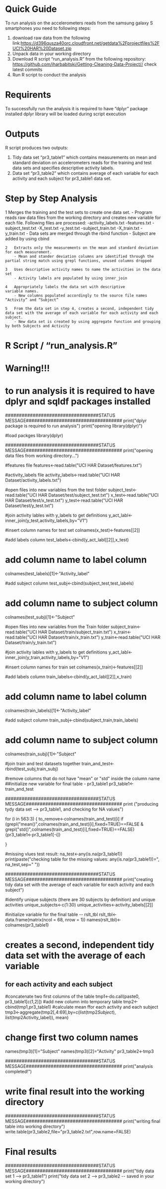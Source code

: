 

Quick Guide 
======================================================================================================

To run analysis on the accelerometers reads from the samsung galaxy S smartphones you need to following steps:

1. download raw data from the following link:https://d396qusza40orc.cloudfront.net/getdata%2Fprojectfiles%2FUCI%20HAR%20Dataset.zip 
2. Unpack data in your working directory
3. Download R script “run_analysis.R” from the following repository: https://github.com/iharbabitski/Getting-Cleaning-Data-Project// check latest commits
4. Run R script to conduct the analysis


Requirents
======================================================================================================

To successfully run the analysis it is required to have “dplyr” package installed
dplyr library will be loaded during script execution


Outputs
======================================================================================================

R script produces two outputs:

1. Tidy data set “pr3_table1” which contains measurements on mean and standard deviation on accelerometers reads for the training and test data sets 
and specifies descriptive activity labels.
2. Data set “pr3_table2” which contains average of each variable for each activity and each subject for pr3_table1 data set.


Step by Step Analysis 
======================================================================================================

   1	Merges the training and the test sets to create one data set.
		- Program reads raw data files from the working directory and creates new variable for each file. Following files are processed:
			-activity_labels.txt
			-features.txt
			-subject_test.txt
			-X_test.txt
			-y_test.txt
			-subject_train.txt
			-X_train.txt
			-y_train.txt
		- Data sets are merged through the rbind function
		- Subject are added by using cbind

	2	Extracts only the measurements on the mean and standard deviation for each measurement. 
		- Mean and stander deviation columns are identified through the partial string match using grepl functions, unused columns dropped

	3	Uses descriptive activity names to name the activities in the data set
		- Activity labels are populated by using inner_join

	4	Appropriately labels the data set with descriptive variable names. 
		- New columns populated accordingly to the source file names “Activity” and “Subject”

	5	From the data set in step 4, creates a second, independent tidy data set with the average of each variable for each activity and each subject.
		- New data set is created by using aggregate function and grouping by both Subjects and Activity



R Script / “run_analysis.R”
======================================================================================================

# Warning!!!
# to run analysis it is required to have dplyr and sqldf packages installed

##################################STATUS MESSAGE###################################
print("dplyr package is required to run analysis")
print("opening lIbrary(dplyr)")

#load packges
library(dplyr)

##################################STATUS MESSAGE###################################
print("opening data files from working directory...")

#features file
features<-read.table("UCI HAR Dataset/features.txt")

#activity_labels file
activity_labels<-read.table("UCI HAR Dataset/activity_labels.txt")

#open files into new variables from the test folder
subject_test<-read.table("UCI HAR Dataset/test/subject_test.txt")
x_test<-read.table("UCI HAR Dataset/test/x_test.txt")
y_test<-read.table("UCI HAR Dataset/test/y_test.txt")

#join activity lables with y_labels to get definitions
y_act_labl<-inner_join(y_test,activity_labels,by="V1")

#insert column names for test set
colnames(x_test)<-features[[2]]

#add labels column 
test_labels<-cbind(y_act_labl[[2]],x_test)

# add column name to label column
colnames(test_labels)[1]<-"Activity_label"

#add subject column
test_subj<-cbind(subject_test,test_labels)

# add column name to subject column
colnames(test_subj)[1]<-"Subject"


#open files into new variables from the Train folder
subject_train<-read.table("UCI HAR Dataset/train/subject_train.txt")
x_train<-read.table("UCI HAR Dataset/train/x_train.txt")
y_train<-read.table("UCI HAR Dataset/train/y_train.txt")

#join activity lables with y_labels to get definitions
y_act_labl<-inner_join(y_train,activity_labels,by="V1")

#insert column names for train set
colnames(x_train)<-features[[2]]

#add labels column 
train_labels<-cbind(y_act_labl[[2]],x_train)

# add column name to label column
colnames(train_labels)[1]<-"Activity_label"

#add subject column
train_subj<-cbind(subject_train,train_labels)

# add column name to subject column
colnames(train_subj)[1]<-"Subject"

#join train and test datasets together
train_and_test<-rbind(test_subj,train_subj)


#remove columns that do not have "mean" or "std" inside the column name
##initialize new variable for final table - pr3_table1
pr3_table1<-train_and_test

##################################STATUS MESSAGE###################################
print ("producing tydy data set --> pr3_table1, and checking for NA values")

for (i in 563:3) {
  to_remove<-colnames(train_and_test)[i]
  if (grepl("mean()",colnames(train_and_test)[i],fixed=TRUE)==FALSE &
        grepl("std()",colnames(train_and_test)[i],fixed=TRUE)==FALSE)
  {pr3_table1<-pr3_table1[-i]}
  
}

#missing vlues test result:
na_test<-any(is.na(pr3_table1))
print(paste("checking table for the missing values: any(is.na(pr3_table1))=",
            na_test,sep=" "))

##################################STATUS MESSAGE###################################
print("creating tidy data set with the average of each variable for each activity and each subject")


#identify unique subjects (there are 30 subjects by definition) and unique activities
unique_subjects<-c(1:30)
unique_activities<-activity_labels[[2]]


#initialize variable for the final table -- rslt_tbl
rslt_tbl<-data.frame(matrix(ncol = 68, nrow = 1))
names(rslt_tbl)<-colnames(pr3_table1)


# creates a second, independent tidy data set with the average of each variable 
## for each activity and each subject

#concatenate two first columns of the table
tmp1<-do.call(paste0, pr3_table1[c(1,2)])
#add new column into temporary table
tmp2<-cbind(tmp1,pr3_table1)
#calculate mean ffor each activity and each subject
tmp3<-aggregate(tmp2[,4:69],by=c(list(tmp2$Subject),list(tmp2$Activity_label)), mean)
# change first two column names
names(tmp3)[1]="Subject"
names(tmp3)[2]="Activity"
pr3_table2<-tmp3

##################################STATUS MESSAGE###################################
print("analysis completed!")

# write final result into the working directory
##################################STATUS MESSAGE###################################
print("writing final table into working directory")
write.table(pr3_table2,file="pr3_table2.txt",row.name=FALSE)

# Final results
##################################STATUS MESSAGE###################################
print("tidy data set 1 --> pr3_table1")
print("tidy data set 2 --> pr3_table2 -- saved in your working directory")
